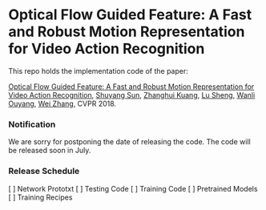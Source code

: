 # Optical Flow Guided Feature: A Fast and Robust Motion Representation for Video Action Recognition

This repo holds the implementation code of the paper:

[Optical Flow Guided Feature: A Fast and Robust Motion Representation for Video Action Recognition](https://arxiv.org/abs/1711.11152), [Shuyang Sun](https://kevin-ssy.github.io/), [Zhanghui Kuang](http://jeffreykuang.github.io/index.html), [Lu Sheng](http://www.ee.cuhk.edu.hk/~lsheng/), [Wanli Ouyang](https://wlouyang.github.io/), [Wei Zhang](), CVPR 2018.

### Notification
We are sorry for postponing the date of releasing the code. The code will be released soon in July.

### Release Schedule
[ ] Network Prototxt
[ ] Testing Code
[ ] Training Code
[ ] Pretrained Models
[ ] Training Recipes
